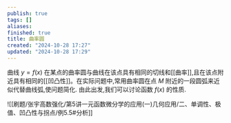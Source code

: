 ```yaml
---
publish: true
tags: []
aliases: 
finished: true
title: 曲率圆
created: "2024-10-28 17:27"
updated: "2024-10-28 17:29"
---
```


曲线 $y = f\left( x\right)$ 在某点的曲率圆与曲线在该点具有相同的切线和[[曲率]],且在该点附近具有相同的[[凹凸性]]。在实际问题中,常用曲率圆在点 $M$ 附近的一段圆弧来近似代替曲线弧,使问题简化. 由此出发,我们可以讨论函数 $f\left( x\right)$ 的性质.

![[刷题/张宇高数强化/第5讲一元函数微分学的应用(一)几何应用/二、单调性、极值、凹凸性与拐点/例5.5#分析]]
